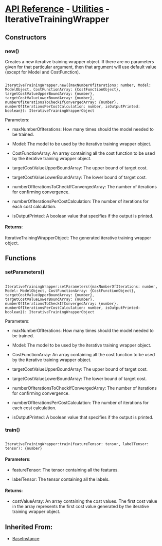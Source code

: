 # [API Reference](../../API.md) - [Utilities](../Utilities.md) - IterativeTrainingWrapper

## Constructors

### new()

Creates a new iterative training wrapper object. If there are no parameters given for that particular argument, then that argument will use default value (except for Model and CostFunction).

```

IterativeTrainingWrapper.new({maxNumberOfIterations: number, Model: ModelObject, CostFunctionArray: {CostFunctionObject}, targetCostValueUpperBoundArray: {number}, targetCostValueLowerBoundArray: {number}, numberOfIterationsToCheckIfConvergedArray: {number}, numberOfIterationsPerCostCalculation: number, isOutputPrinted: boolean}): IterativeTrainingWrapperObject

```

Parameters:

* maxNumberOfIterations: How many times should the model needed to be trained.

* Model: The model to be used by the iterative training wrapper object.

* CostFunctionArray: An array containing all the cost function to be used by the iterative training wrapper object.
	
* targetCostValueUpperBoundArray: The upper bound of target cost.

* targetCostValueLowerBoundArray: The lower bound of target cost.
	
* numberOfIterationsToCheckIfConvergedArray: The number of iterations for confirming convergence.
	
* numberOfIterationsPerCostCalculation: The number of iterations for each cost calculation.
	
* isOutputPrinted: A boolean value that specifies if the output is printed.

#### Returns:

IterativeTrainingWrapperObject: The generated iterative training wrapper object.

## Functions

### setParameters()

```

IterativeTrainingWrapper:setParameters({maxNumberOfIterations: number, Model: ModelObject, CostFunctionArray: {CostFunctionObject}, targetCostValueUpperBoundArray: {number}, targetCostValueLowerBoundArray: {number}, numberOfIterationsToCheckIfConvergedArray: {number}, numberOfIterationsPerCostCalculation: number, isOutputPrinted: boolean}): IterativeTrainingWrapperObject

```

Parameters:

* maxNumberOfIterations: How many times should the model needed to be trained.

* Model: The model to be used by the iterative training wrapper object.

* CostFunctionArray: An array containing all the cost function to be used by the iterative training wrapper object.
	
* targetCostValueUpperBoundArray: The upper bound of target cost.

* targetCostValueLowerBoundArray: The lower bound of target cost.
	
* numberOfIterationsToCheckIfConvergedArray: The number of iterations for confirming convergence.
	
* numberOfIterationsPerCostCalculation: The number of iterations for each cost calculation.
	
* isOutputPrinted: A boolean value that specifies if the output is printed.

### train()

```

IterativeTrainingWrapper:train(featureTensor: tensor, labelTensor: tensor): {number}

```

#### Parameters:

* featureTensor: The tensor containing all the features.

* labelTensor: The tensor containing all the labels.

#### Returns:

* costValueArray: An array containing the cost values. The first cost value in the array represents the first cost value generated by the iterative training wrapper object.

## Inherited From:

* [BaseInstance](../Cores/BaseInstance.md)

